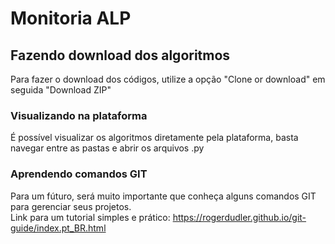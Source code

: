 # Monitoria ALP

## Fazendo download dos algoritmos

Para fazer o download dos códigos, utilize a opção "Clone or download" em seguida "Download ZIP"  

### Visualizando na plataforma

É possível visualizar os algoritmos diretamente pela plataforma, basta navegar entre as pastas e abrir os arquivos .py

### Aprendendo comandos GIT

Para um fúturo, será muito importante que conheça alguns comandos GIT para gerenciar seus projetos.  
Link para um tutorial simples e prático: https://rogerdudler.github.io/git-guide/index.pt_BR.html